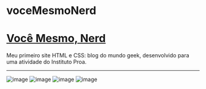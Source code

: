 # voceMesmoNerd
<h1><a href="https://yaraeustaquio.github.io/voceMesmoNerd/">Você Mesmo, Nerd</a></h1>
<p>Meu primeiro site HTML e CSS: blog do mundo geek, desenvolvido para uma atividade do Instituto Proa.</p>
<hr>

![image](https://github.com/YaraEustaquio/voceMesmoNerd/assets/51837067/408acc5d-202b-40f5-aea8-1158f1e4b31c)
![image](https://github.com/YaraEustaquio/voceMesmoNerd/assets/51837067/02353d9c-8a3c-4400-b401-4df735cb404e)
![image](https://github.com/YaraEustaquio/voceMesmoNerd/assets/51837067/cfcd13d6-258d-447b-9c9e-a59bef043f80)
![image](https://github.com/YaraEustaquio/voceMesmoNerd/assets/51837067/68638c6d-2cae-4a65-8887-6b5d08ba7840)





